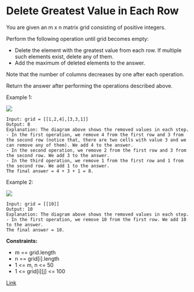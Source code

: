 # Delete Greatest Value in Each Row
You are given an m x n matrix grid consisting of positive integers.

Perform the following operation until grid becomes empty:

- Delete the element with the greatest value from each row. If multiple such elements exist, delete any of them.
- Add the maximum of deleted elements to the answer. 

Note that the number of columns decreases by one after each operation.

Return the answer after performing the operations described above.

Example 1:

![](https://assets.leetcode.com/uploads/2022/10/19/q1ex1.jpg)
```
Input: grid = [[1,2,4],[3,3,1]]
Output: 8
Explanation: The diagram above shows the removed values in each step.
- In the first operation, we remove 4 from the first row and 3 from the second row (notice that, there are two cells with value 3 and we can remove any of them). We add 4 to the answer.
- In the second operation, we remove 2 from the first row and 3 from the second row. We add 3 to the answer.
- In the third operation, we remove 1 from the first row and 1 from the second row. We add 1 to the answer.
The final answer = 4 + 3 + 1 = 8.
```

Example 2:

![](https://assets.leetcode.com/uploads/2022/10/19/q1ex2.jpg)
```
Input: grid = [[10]]
Output: 10
Explanation: The diagram above shows the removed values in each step.
- In the first operation, we remove 10 from the first row. We add 10 to the answer.
The final answer = 10.
```

**Constraints:**
- m == grid.length
- n == grid[i].length
- 1 <= m, n <= 50
- 1 <= grid[i][j] <= 100

[Link](https://leetcode.com/problems/delete-greatest-value-in-each-row/)